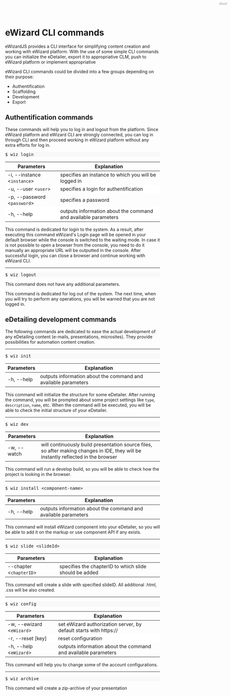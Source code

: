 <style>
pre .comment {
    color: #b3b3b3;
}

figure {
    margin:0;
}

figure:before{
    content:"Shell";
    position: absolute;
    top: 0;
    right: 0;
    color: #ccc;
    text-align: right;
    font-size: 0.75em;
    padding: 5px 10px 0;
    line-height: 15px;
    height: 15px;
    font-weight: 600;
}

.highlight {
    background-color: #f8f8f8;
}

tr:nth-child(2n){
    background-color:white;
}

</style>

# eWizard CLI commands

eWizardJS provides a CLI interface for simplifying content creation and working with eWizard platform.
With the use of some simple CLI commands you can initialize the eDetailer, export it to appropriative CLM, push to eWizard platform or implement appropriative

eWizard CLI commands could be divided into a few groups depending on their purpose:

* Authentification
* Scaffolding
* Development
* Export

## Authentification commands

These commands will help you to log in and logout from the platform. Since eWizard platform and eWizard CLI are strongly connected, you can log in through CLI and then proceed working in eWizard platform without any extra efforts for log in.

<figure class="highlight bash">
    <pre class="code">$ wiz login</pre>
</figure>

|               Parameters                              | Explanation 
|-------------------------------------------------------|-------------------------------------------------------------------
|   -i, --instance <`instance`>                         | specifies an instance to which you will be logged in  
|   -u, --user <`user`>                                 | specifies a login for authentification 
|   -p, --password <`password`>                         | specifies a password 
|   -h, --help                                          | outputs information about the command and available parameters

This command is dedicated for login to the system. As a result, after executing this command eWizard's Login page will be opened in your default browser while the console is switched to the waiting mode. In case it is not possible to open a browser from the console, you need to do it manually an appropriate URL will be outputted in the console. After successful login, you can close a browser and continue working with eWizard CLI.

-------------------------------------
  <figure class="highlight bash">
    <pre class="code">$ wiz logout</pre>
</figure>

This command does not have any additional parameters.

This command is dedicated for log out of the system. The next time, when you will try to perform any operations, you will be warned that you are not logged in.

## eDetailing development commands

The following commands are dedicated to ease the actual development of any eDetailing content (e-mails, presentations, microsites). They provide possibilities for automation content creation.

-------------------------------------
  <figure class="highlight bash">
    <pre class="code">$ wiz init</pre>
</figure>

|         Parameters       | Explanation 
|--------------------------|-------------------------------------------------------------------
|     -h, --help           | outputs information about the command and available parameters

This command will initialize the structure for some eDetailer. After running the command, you will be prompted about some project settings like `type`, `description`, `name`, etc. When the command will be executed, you will be able to check the initial structure of your eDetailer.

-------------------------------------
<figure class="highlight bash">
    <pre class="code">$ wiz dev</pre>
</figure>

|         Parameters       | Explanation 
|--------------------------|-------------------------------------------------------------------
|     -w, --watch          | will continuously build presentation source files, so after making changes in IDE, they will be instantly reflected in the browser

This command will run a develop build, so you will be able to check how the project is looking in the browser.

-------------------------------------
<figure class="highlight bash">
    <pre class="code">$ wiz install &lt;component-name&gt;</pre>
</figure>

|         Parameters       | Explanation 
|--------------------------|-------------------------------------------------------------------
|     -h, --help           | outputs information about the command and available parameters
 
 This command will install eWizard component into your eDetailer, so you will be able to add it on the markup or use component API if any exists.

-------------------------------------
<figure class="highlight bash">
    <pre class="code">$ wiz slide &lt;slideId&gt;</pre>
</figure>

|         Parameters       | Explanation 
|--------------------------|-------------------------------------------------------------------
|  --chapter <`chapterID`> | specifies the chapterID to which slide should be added 

This command will create a slide with specified slideID. All additional .html, .css will be also created.

-------------------------------------
<figure class="highlight bash">
    <pre class="code">$ wiz config</pre>
</figure>

|         Parameters          | Explanation 
|-----------------------------|------------------------------------------------------------------
|  -w, --ewizard  <`eWizard`> | set eWizard authorization server, by default starts with https://
|  -r, --reset [key]          | reset configuration
|  -h, --help  <`eWizard`>    | outputs information about the command and available parameters

This command will help you to change some of the account configurations.

-------------------------------------
<figure class="highlight bash">
    <pre class="code">$ wiz archive</pre>
</figure>

This command will create a zip-archive of your presentation